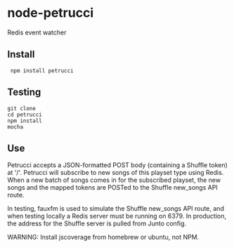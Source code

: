 # node-petrucci

Redis event watcher

## Install

     npm install petrucci

## Testing

    git clone
    cd petrucci
    npm install
    mocha

## Use

Petrucci accepts a JSON-formatted POST body (containing a Shuffle token) at '/'.
Petrucci will subscribe to new songs of this playset type using Redis.
When a new batch of songs comes in for the subscribed playset, the new songs and the mapped tokens are POSTed to the Shuffle new_songs API route.

In testing, fauxfm is used to simulate the Shuffle new_songs API route, and when testing locally a Redis server must be running on 6379.
In production, the address for the Shuffle server is pulled from Junto config.


WARNING: Install jscoverage from homebrew or ubuntu, not NPM.